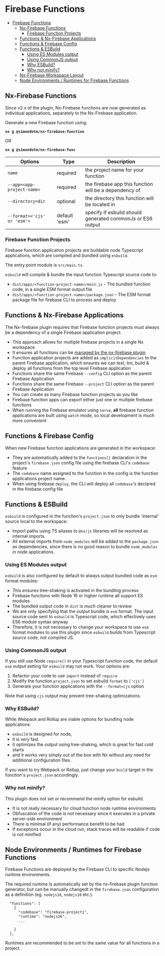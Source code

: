 # Firebase Functions

- [Firebase Functions](#firebase-functions)
  - [Nx-Firebase Functions](#nx-firebase-functions)
    - [Firebase Function Projects](#firebase-function-projects)
  - [Functions \& Nx-Firebase Applications](#functions--nx-firebase-applications)
  - [Functions \& Firebase Config](#functions--firebase-config)
  - [Functions \& ESBuild](#functions--esbuild)
    - [Using ES Modules output](#using-es-modules-output)
    - [Using CommonJS output](#using-commonjs-output)
    - [Why ESBuild?](#why-esbuild)
    - [Why not minify?](#why-not-minify)
  - [Nx-Firebase Workspace Layout](#nx-firebase-workspace-layout)
  - [Node Environments / Runtimes for Firebase Functions](#node-environments--runtimes-for-firebase-functions)

## Nx-Firebase Functions

Since v2.x of the plugin, Nx-Firebase functions are now generated as individual applications, separately to the Nx-Firebase application.

Generate a new Firebase function using:

**`nx g @simondotm/nx-firebase:function`**

OR 

**`nx g @simondotm/nx-firebase:func`**

| Options | Type | Description |
|---|---|--|
| `name` | required | the project name for your function |
| `--app=<app-project-name>` | required | the firebase app this function will be a dependency of |
| `--directory=dir` | optional | the directory this function will be located in |
| `--format=<'cjs' or 'esm'>` | default 'esm' | specify if esbuild should generated commonJs or ES6 output |

### Firebase Function Projects

Firebase function application projects are buildable node Typescript applications, which are compiled and bundled using `esbuild`.

The entry point module is `src/main.ts`.

`esbuild` will compile & bundle the input function Typescript source code to:

* `dist/apps/<function-project-name>/main.js` - The bundled function code, in a single ESM format output file
* `dist/apps/<function-project-name>/package.json` - The ESM format package file for firebase CLI to process and deploy


## Functions & Nx-Firebase Applications

The Nx-firebase plugin requires that Firebase function projects must always be a dependency of a single Firebase application project:

*  This approach allows for multiple firebase projects in a single Nx workspace
*  It ensures all functions can be [managed by the nx-firebase plugin](./nx-firebase-sync.md)
*  Function application projects are added as `implicitDependencies` to the parent Firebase application, which ensures we can test, lint, build & deploy all functions from the top level Firebase application
*  Functions share the same Firebase `--config` CLI option as the parent Firebase Application
*  Functions share the same Firebase `--project` CLI option as the parent Firebase Application
*  You can create as many Firebase function projects as you like
*  Firebase function apps can export either just one or multiple firebase functions
*  When running the Firebase emulator using `serve`, **all** firebase function applications are built using `watch` mode, so local development is much more convenient


## Functions & Firebase Config

When new Firebase function applications are generated in the workspace:

* They are automatically added to the `functions[]` declaration in the project's `firebase.json` config file using the firebase CLI's `codebase` feature
* The `codebase` name assigned to the function in the config is the function applications project name. 
* When using firebase `deploy`, the CLI will deploy all `codebase`'s declared in the firebase config file




## Functions & ESBuild

`esbuild` is configured in the function's `project.json` to only bundle 'internal' source local to the workspace:
* Import paths using TS aliases to `@nx/js` libraries will be resolved as internal imports. 
* All external imports from `node_modules` will be added to the `package.json` as dependencies, since there is no good reason to bundle `node_modules` in node applications.

### Using ES Modules output

`esbuild` is also configured by default to always output bundled code as `esm` format modules:

* This ensures tree-shaking is activated in the bundling process
* Firebase functions with Node 16 or higher runtime all support ES modules
* The bundled output code in `dist` is _much_ cleaner to review
* We are only specifying that the _output_ bundle is `esm` format. The input source code sent to `esbuild` is Typescript code, which effectively uses ES6 module syntax anyway
* Therefore, it is not necessary to change your workspace to use `esm` format modules to use this plugin since `esbuild` builds from Typescript _source code_, not compiled JS.

### Using CommonJS output

If you still use Node `require()` in your Typescript function code, the default `esm` output setting for `esbuild` may not work. Your options are:
1. Refactor your code to use `import` instead of `require`
2. Modify the function `project.json` to set esbuild `format` to `['cjs']`
3. Generate your function applications with the `--format=cjs` option
  
Note that using `cjs` output may prevent tree-shaking optimizations.


### Why ESBuild?

While Webpack and Rollup are viable options for bundling node applications:
* `esbuild` is designed for node, 
* it is _very_ fast
* it optimizes the output using tree-shaking, which is great for fast cold starts
* and it works very simply out of the box with Nx without any need for additional configuration files.

If you want to try Webpack or Rollup, just change your `build` target in the function's `project.json` accordingly.

### Why not minify?

This plugin does not set or recommend the minify option for esbuild.

* It is not really necessary for cloud function node runtime environments
* Obfuscation of the code is not necessary since it executes in a private server-side environment
* There is minimal (if any) performance benefit to be had
* If exceptions occur in the cloud run, stack traces will be readable if code is not minified


## Node Environments / Runtimes for Firebase Functions

Firebase Functions are deployed by the Firebase CLI to specific Nodejs runtime environments.

The required runtime is automatically set by the nx-firebase plugin function generator, but can be manually changedt in the `firebase.json` configuration as a definition (eg. `nodejs16`, `nodejs18` etc.):

```
  "functions": [
    {
      "codebase": "firebase-project1",
      "runtime": "nodejs16",
      ...

    }    
  ],
```

Runtimes are recommended to be set to the same value for all functions in a project.
